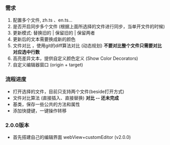 ### 需求
1. 配置多个文件, zh.ts 、en.ts...
2. 是否开启同步多个文件 (根据上面所选择的文件进行同步，当单开文件的时候)
3. 更新模式: 替换旧的 | 保留旧的 | 保留两者 
4. 更新后的文本需要换成新的颜色
5. 文件对比 ，使用git的diff算法对比 (动态规划) **不要对比整个文件只需要对比对应选中行数**
6. 高亮差异文本，提供自定义颜色定义 (Show Color Decorators)
7. 自定义编辑器窗口  (origin + target)
 
### 流程进度
- 打开选择的文件，目前只支持两个文件(beside打开方式)
- 文件对比算法 (直接插入、直接替换)   **对比  --  还未完成**
- 基类，保存一些公共的方法和属性
- 添加快捷键，一键操作转移





### 2.0.0版本
- 首先搭建自己的编辑界面 webView+customEditor  (v2.0.0)

